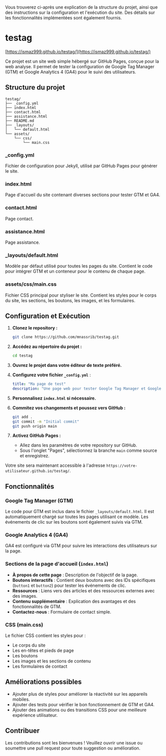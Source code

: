 Vous trouverez ci-après une explication de la structure du projet, ainsi que des instructions sur la configuration et l'exécution du site. Des détails sur les fonctionnalités implémentées sont également fournis.


# testag 

[https://ismaz999.github.io/testag/](https://ismaz999.github.io/testag/)

Ce projet est un site web simple hébergé sur GitHub Pages, conçue pour la web analyse. Il permet de tester la configuration de Google Tag Manager (GTM) et Google Analytics 4 (GA4) pour le suivi des utilisateurs.

## Structure du projet

```
testag/
├── _config.yml
├── index.html
├── contact.html
├── assistance.html
├── README.md
├── _layouts/
│   └── default.html
└── assets/
    └── css/
        └── main.css
```

### _config.yml

Fichier de configuration pour Jekyll, utilisé par GitHub Pages pour générer le site.

### index.html

Page d'accueil du site contenant diverses sections pour tester GTM et GA4.

### contact.html

Page contact.

### assistance.html

Page assistance.

### _layouts/default.html

Modèle par défaut utilisé pour toutes les pages du site. Contient le code pour intégrer GTM et un conteneur pour le contenu de chaque page.

### assets/css/main.css

Fichier CSS principal pour styliser le site. Contient les styles pour le corps du site, les sections, les boutons, les images, et les formulaires.

## Configuration et Exécution

1. **Clonez le repository :**

   ```bash
   git clone https://github.com/mnassrib/testag.git
   ```

2. **Accédez au répertoire du projet :**

   ```bash
   cd testag
   ```

3. **Ouvrez le projet dans votre éditeur de texte préféré.**

4. **Configurez votre fichier `_config.yml`** :

   ```yaml
   title: "Ma page de test"
   description: "Une page web pour tester Google Tag Manager et Google Analytics 4"
   ```

5. **Personnalisez `index.html` si nécessaire.**

6. **Commitez vos changements et poussez vers GitHub :**

   ```bash
   git add .
   git commit -m "Initial commit"
   git push origin main
   ```

7. **Activez GitHub Pages :**

   - Allez dans les paramètres de votre repository sur GitHub.
   - Sous l'onglet "Pages", sélectionnez la branche `main` comme source et enregistrez.

Votre site sera maintenant accessible à l'adresse `https://votre-utilisateur.github.io/testag/`.

## Fonctionnalités

### Google Tag Manager (GTM)

Le code pour GTM est inclus dans le fichier `_layouts/default.html`. Il est automatiquement chargé sur toutes les pages utilisant ce modèle. Les événements de clic sur les boutons sont également suivis via GTM.

### Google Analytics 4 (GA4)

GA4 est configuré via GTM pour suivre les interactions des utilisateurs sur la page.

### Sections de la page d'accueil (`index.html`)

- **À propos de cette page** : Description de l'objectif de la page.
- **Boutons interactifs** : Contient deux boutons avec des IDs spécifiques (`button1` et `button2`) pour tester les événements de clic.
- **Ressources** : Liens vers des articles et des ressources externes avec des images.
- **Contenu supplémentaire** : Explication des avantages et des fonctionnalités de GTM.
- **Contactez-nous** : Formulaire de contact simple.

### CSS (main.css)

Le fichier CSS contient les styles pour :

- Le corps du site
- Les en-têtes et pieds de page
- Les boutons
- Les images et les sections de contenu
- Les formulaires de contact

## Améliorations possibles

- Ajouter plus de styles pour améliorer la réactivité sur les appareils mobiles.
- Ajouter des tests pour vérifier le bon fonctionnement de GTM et GA4.
- Ajouter des animations ou des transitions CSS pour une meilleure expérience utilisateur.

## Contribuer

Les contributions sont les bienvenues ! Veuillez ouvrir une issue ou soumettre une pull request pour toute suggestion ou amélioration.
